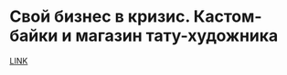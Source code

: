 # Свой бизнес в кризис. Кастом-байки и магазин тату-художника



[LINK](https://varlamov.ru/1456143.html)